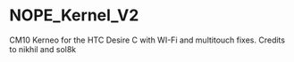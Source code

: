 NOPE_Kernel_V2
==============

CM10 Kerneo for the HTC Desire C with WI-Fi and multitouch fixes. Credits to nikhil and sol8k
